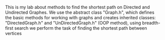 This is my lab about methods to find the shortest path on Directed and Undirected Graphes. 
We use the abstract class "Graph.h", which defines the basic methods for working with graphs and creates inherited classes:
"DirectedGraph.h" and "UnDirectedGraph.h" (OOP method),
using breadth-first search we perform the task of finding the shortest path between vertices
